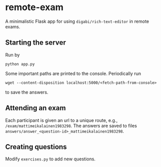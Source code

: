 # remote-exam

A minimalistic Flask app for using `digabi/rich-text-editor` in remote exams.

## Starting the server

Run by
```
python app.py
```
Some important paths are printed to the console.
Periodically run
```
wget --content-disposition localhost:5000/<fetch-path-from-console>
```
to save the answers.

## Attending an exam

Each participant is given an url to a unique route, e.g.,
`/exam/mattimeikalainen1983298`.  The answers are saved to files
`answers/answer_<question-id>_mattimeikalainen1983298`.

## Creating questions

Modify `exercises.py` to add new questions.
